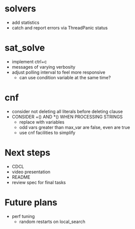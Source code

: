 # solvers
- add statistics
- catch and report errors via ThreadPanic status

# sat_solve
- implement ctrl+c
- messages of varying verbosity
- adjust polling interval to feel more responsive
    - can use condition variable at the same time?

# cnf
- consider not deleting all literals before deleting clause
- CONSIDER +() AND \*() WHEN PROCESSING STRINGS
    - replace with variables
    - odd vars greater than max_var are false, even are true
    - use cnf facilities to simplify

# Next steps
- CDCL
- video presentation
- README
- review spec for final tasks

# Future plans
- perf tuning
    - random restarts on local_search
